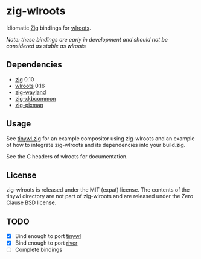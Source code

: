 # zig-wlroots

Idiomatic [Zig](https://ziglang.org/) bindings for
[wlroots](https://gitlab.freedesktop.org/wlroots/wlroots).

*Note: these bindings are early in development and should not be considered
as stable as wlroots*

## Dependencies

- [zig](https://ziglang.org/) 0.10
- [wlroots](https://gitlab.freedesktop.org/wlroots/wlroots) 0.16
- [zig-wayland](https://github.com/ifreund/zig-wayland)
- [zig-xkbcommon](https://github.com/ifreund/zig-xkbcommon)
- [zig-pixman](https://github.com/ifreund/zig-pixman)

## Usage

See [tinywl.zig](./tinywl/) for an example compositor using zig-wlroots and an example
of how to integrate zig-wlroots and its dependencies into your build.zig.

See the C headers of wlroots for documentation.

## License

zig-wlroots is released under the MIT (expat) license. The contents of the tinywl directory
are not part of zig-wlroots and are released under the Zero Clause BSD license.

## TODO

- [x] Bind enough to port [tinywl](https://gitlab.freedesktop.org/wlroots/wlroots/-/tree/master/tinywl)
- [x] Bind enough to port [river](https://github.com/riverwm/river)
- [ ] Complete bindings
